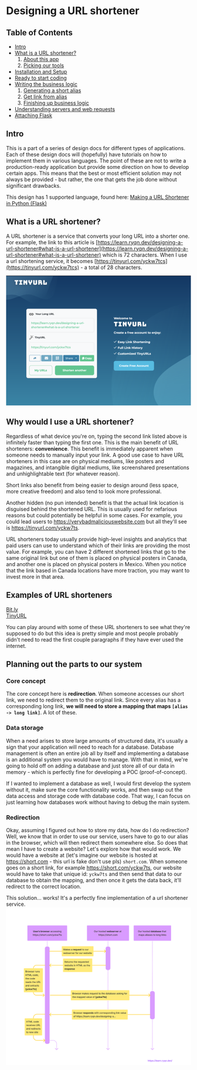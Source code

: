 # Designing a URL shortener

## Table of Contents

* [Intro](#intro)
* [What is a URL shortener?](#what-is-a-url-shortener)
    1. [About this app](#about-this-app)
    2. [Picking our tools](#picking-our-tools)
* [Installation and Setup](#installation-and-setup)
* [Ready to start coding](#ready-to-start-coding)
* [Writing the business logic](#writing-the-business-logic)
    1. [Generating a short alias](#generating-a-short-alias)
    2. [Get link from alias](#get-link-from-alias)
    3. [Finishing up business logic](#finishing-up-business-logic)
* [Understanding servers and web requests](#understanding-servers-and-web-requests)
* [Attaching Flask](#attaching-flask)

## Intro
This is a part of a series of design docs for different types of applications. Each of these design docs will (hopefully) have tutorials on how to implement them in various languages. The point of these are not to write a production-ready application but provide some direction on how to develop certain apps. This means that the best or most efficient solution may not always be provided - but rather, the one that gets the job done without significant drawbacks.

This design has 1 supported language, found here:
[Making a URL Shortener in Python (Flask)](./making-a-url-shortener-in-python)

## What is a URL shortener?
A URL shortener is a service that converts your long URL into a shorter one. For example, the link to this article is [https://learn.ryqn.dev/designing-a-url-shortener#what-is-a-url-shortener](https://learn.ryqn.dev/designing-a-url-shortener#what-is-a-url-shortener) which is 72 characters. When I use a url shortening service, it becomes [https://tinyurl.com/yckw7tcs](https://tinyurl.com/yckw7tcs) - a total of 28 characters. 

![Using a URL shortener example](./assets/tinyurl-example.png)

## Why would I use a URL shortener?
Regardless of what device you're on, typing the second link listed above is infinitely faster than typing the first one. This is the main benefit of URL shorteners: **convenience**. This benefit is immediately apparent when someone needs to manually input your link. A good use case to have URL shorteners in this case are on physical mediums, like posters and magazines, and intangible digital mediums, like screenshared presentations and unhighlightable text (for whatever reason). 

Short links also benefit from being easier to design around (less space, more creative freedom) and also tend to look more professional.

Another hidden (no pun intended) benefit is that the actual link location is disguised behind the shortened URL. This is usually used for nefarious reasons but could potentially be helpful in some cases. For example, you could lead users to https://verybadmaliciouswebsite.com but all they'll see is https://tinyurl.com/yckw7ts.

URL shorteners today usually provide high-level insights and analytics that paid users can use to understand which of their links are providing the most value. For example, you can have 2 different shortened links that go to the same original link but one of them is placed on physical posters in Canada, and another one is placed on physical posters in Mexico. When you notice that the link based in Canada locations have more traction, you may want to invest more in that area. 

## Examples of URL shorteners

[Bit.ly](https://bit.ly) \
[TinyURL](https://tinyURL.com)

You can play around with some of these URL shorteners to see what they're supposed to do but this idea is pretty simple and most people probably didn't need to read the first couple paragraphs if they have ever used the internet.

## Planning out the parts to our system

### Core concept
The core concept here is **redirection**. When someone accesses our short link, we need to redirect them to the original link. Since every alias has a corresponding long link, **we will need to store a mapping that maps `[alias -> long link]`**. A lot of these. 


### Data storage
When a need arises to store large amounts of structured data, it's usually a sign that your application will need to reach for a database. Database management is often an entire job all by itself and implementing a database is an additional system you would have to manage. With that in mind, we're going to hold off on adding a database and just store all of our data in memory - which is perfectly fine for developing a POC (proof-of-concept). 

If I wanted to implement a database as well, I would first develop the system without it, make sure the core functionality works, and then swap out the data access and storage code with database code. That way, I can focus on just learning how databases work without having to debug the main system.

### Redirection
Okay, assuming I figured out how to store my data, how do I do redirection? Well, we know that in order to use our service, users have to go to our alias in the browser, which will then redirect them somewhere else. So does that mean I have to create a website? Let's explore how that would work. We would have a website at (let's imagine our website is hosted at https://short.com - this url is fake don't use pls) `short.com`. When someone goes on a short link, for example https://short.com/yckw7ts, our website would have to take that unique id: `yckw7ts` and then send that data to our database to obtain the mapping, and then once it gets the data back, it'll redirect to the correct location.

This solution... works! It's a perfectly fine implementation of a url shortener service.
![client rendered version](./assets/client-rendered.png)